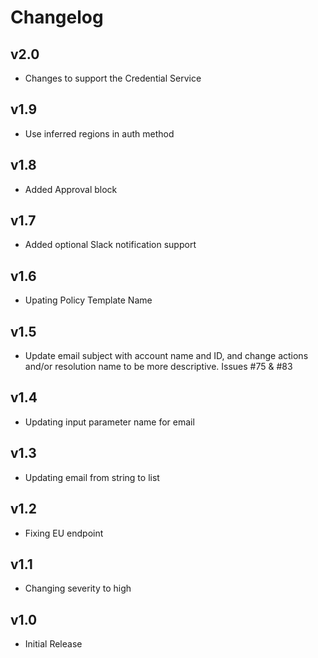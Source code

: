 # Changelog

## v2.0

- Changes to support the Credential Service

## v1.9

- Use inferred regions in auth method

## v1.8

- Added Approval block

## v1.7

- Added optional Slack notification support

## v1.6

- Upating Policy Template Name

## v1.5

- Update email subject with account name and ID, and change actions and/or resolution name to be more descriptive. Issues #75 & #83

## v1.4

- Updating input parameter name for email

## v1.3

- Updating email from string to list

## v1.2

- Fixing EU endpoint

## v1.1

- Changing severity to high

## v1.0

- Initial Release
